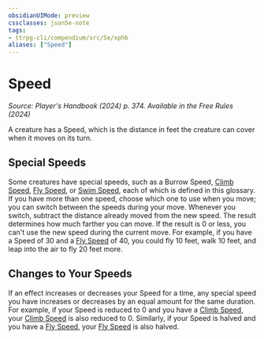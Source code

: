 ```yaml
---
obsidianUIMode: preview
cssclasses: json5e-note
tags:
- ttrpg-cli/compendium/src/5e/xphb
aliases: ["Speed"]
---
```

# Speed
*Source: Player's Handbook (2024) p. 374. Available in the Free Rules (2024)* 

A creature has a Speed, which is the distance in feet the creature can cover when it moves on its turn.

## Special Speeds

Some creatures have special speeds, such as a Burrow Speed, [Climb Speed](climb-speed-xphb.md), [Fly Speed](fly-speed-xphb.md), or [Swim Speed](swim-speed-xphb.md), each of which is defined in this glossary. If you have more than one speed, choose which one to use when you move; you can switch between the speeds during your move. Whenever you switch, subtract the distance already moved from the new speed. The result determines how much farther you can move. If the result is 0 or less, you can't use the new speed during the current move. For example, if you have a Speed of 30 and a [Fly Speed](fly-speed-xphb.md) of 40, you could fly 10 feet, walk 10 feet, and leap into the air to fly 20 feet more.

## Changes to Your Speeds

If an effect increases or decreases your Speed for a time, any special speed you have increases or decreases by an equal amount for the same duration. For example, if your Speed is reduced to 0 and you have a [Climb Speed](climb-speed-xphb.md), your [Climb Speed](climb-speed-xphb.md) is also reduced to 0. Similarly, if your Speed is halved and you have a [Fly Speed](fly-speed-xphb.md), your [Fly Speed](fly-speed-xphb.md) is also halved.